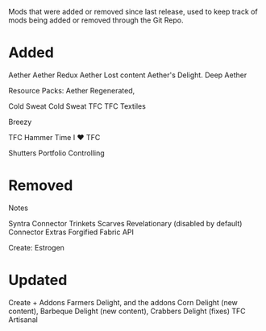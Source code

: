 Mods that were added or removed since last release, used to keep track of mods being added or removed through the Git Repo. 

# Added

Aether
Aether Redux
Aether Lost content
Aether's Delight.
Deep Aether

Resource Packs: Aether Regenerated,

Cold Sweat
Cold Sweat TFC
TFC Textiles

Breezy

TFC Hammer Time
I ❤️ TFC

Shutters
Portfolio
Controlling

# Removed

Notes

Syntra Connector
Trinkets
Scarves
Revelationary (disabled by default)
Connector Extras
Forgified Fabric API

Create: Estrogen

# Updated 

Create + Addons
Farmers Delight, and the addons Corn Delight (new content), Barbeque Delight (new content), Crabbers Delight (fixes)
TFC Artisanal
